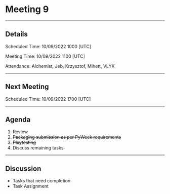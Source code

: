 # Meeting 9

---

## Details

Scheduled Time: 10/09/2022 1000 [UTC]

Meeting Time: 10/09/2022 1100 [UTC]

Attendance: Alchemist, Jeb, Krzysztof, Mihett, VLYK

---

## Next Meeting

Scheduled Time: 10/09/2022 1700 [UTC]

---

## Agenda

1. ~~Review~~
2. ~~Packaging submission as per PyWeek requirements~~
3. ~~Playtesting~~
4. Discuss remaining tasks

---

## Discussion

-   Tasks that need completion
-   Task Assignment
